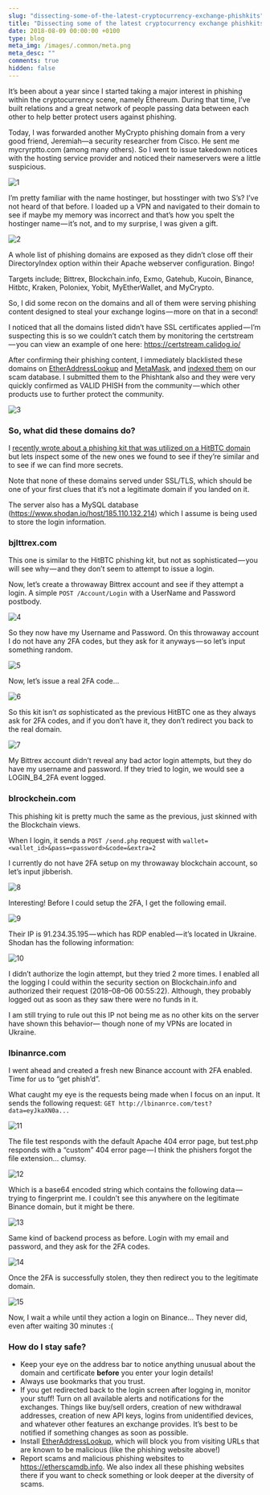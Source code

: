 ```yaml
---
slug: "dissecting-some-of-the-latest-cryptocurrency-exchange-phishkits"
title: "Dissecting some of the latest cryptocurrency exchange phishkits"
date: 2018-08-09 00:00:00 +0100
type: blog
meta_img: /images/.common/meta.png
meta_desc: ""
comments: true
hidden: false
---
```


It’s been about a year since I started taking a major interest in phishing within the cryptocurrency scene, namely Ethereum. During that time, I’ve built relations and a great network of people passing data between each other to help better protect users against phishing.

Today, I was forwarded another MyCrypto phishing domain from a very good friend, Jeremiah—a security researcher from Cisco. He sent me mycryrptto.com (among many others). So I went to issue takedown notices with the hosting service provider and noticed their nameservers were a little suspicious.

![1](./images/dissecting-some-of-the-latest-cryptocurrency-exchange-phishkits/1.png)

I’m pretty familiar with the name hostinger, but hosstinger with two S’s? I’ve not heard of that before. I loaded up a VPN and navigated to their domain to see if maybe my memory was incorrect and that’s how you spelt the hostinger name — it’s not, and to my surprise, I was given a gift.

![2](./images/dissecting-some-of-the-latest-cryptocurrency-exchange-phishkits/2.png)

A whole list of phishing domains are exposed as they didn’t close off their DirectoryIndex option within their Apache webserver configuration. Bingo!

Targets include; Bittrex, Blockchain.info, Exmo, Gatehub, Kucoin, Binance, Hitbtc, Kraken, Poloniex, Yobit, MyEtherWallet, and MyCrypto.

So, I did some recon on the domains and all of them were serving phishing content designed to steal your exchange logins — more on that in a second!

I noticed that all the domains listed didn’t have SSL certificates applied — I’m suspecting this is so we couldn’t catch them by monitoring the certstream — you can view an example of one here: https://certstream.calidog.io/

After confirming their phishing content, I immediately blacklisted these domains on [EtherAddressLookup](https://github.com/409H/EtherAddressLookup#etheraddresslookup) and [MetaMask](https://metamask.io/), and [indexed them](https://github.com/MrLuit/EtherScamDB/commit/4717a1f2fb6289654b6370495e3e1306ff01ad2d) on our scam database. I submitted them to the Phishtank also and they were very quickly confirmed as VALID PHISH from the community — which other products use to further protect the community.

![3](./images/dissecting-some-of-the-latest-cryptocurrency-exchange-phishkits/3.png)

### So, what did these domains do?

I [recently wrote about a phishing kit that was utilized on a HitBTC domain](/dissecting-a-hitbtc-phishing-site) but lets inspect some of the new ones we found to see if they’re similar and to see if we can find more secrets.

Note that none of these domains served under SSL/TLS, which should be one of your first clues that it’s not a legitimate domain if you landed on it.

The server also has a MySQL database (https://www.shodan.io/host/185.110.132.214) which I assume is being used to store the login information.

### bjlttrex.com

This one is similar to the HitBTC phishing kit, but not as sophisticated — you will see why — and they don’t seem to attempt to issue a login.

Now, let’s create a throwaway Bittrex account and see if they attempt a login. A simple `POST /Account/Login` with a UserName and Password postbody.

![4](./images/dissecting-some-of-the-latest-cryptocurrency-exchange-phishkits/4.png)

So they now have my Username and Password. On this throwaway account I do not have any 2FA codes, but they ask for it anyways — so let’s input something random.

![5](./images/dissecting-some-of-the-latest-cryptocurrency-exchange-phishkits/5.png)

Now, let’s issue a real 2FA code…

![6](./images/dissecting-some-of-the-latest-cryptocurrency-exchange-phishkits/6.png)

So this kit isn’t *as* sophisticated as the previous HitBTC one as they always ask for 2FA codes, and if you don’t have it, they don’t redirect you back to the real domain.

![7](./images/dissecting-some-of-the-latest-cryptocurrency-exchange-phishkits/7.png)

My Bittrex account didn’t reveal any bad actor login attempts, but they do have my username and password. If they tried to login, we would see a LOGIN_B4_2FA event logged.

### blrockchein.com

This phishing kit is pretty much the same as the previous, just skinned with the Blockchain views.

When I login, it sends a `POST /send.php` request with `wallet=<wallet_id>&pass=<password>&code=&extra=2`

I currently do not have 2FA setup on my throwaway blockchain account, so let’s input jibberish.

![8](./images/dissecting-some-of-the-latest-cryptocurrency-exchange-phishkits/8.png)

Interesting! Before I could setup the 2FA, I get the following email.

![9](./images/dissecting-some-of-the-latest-cryptocurrency-exchange-phishkits/9.png)

Their IP is 91.234.35.195 — which has RDP enabled — it’s located in Ukraine. Shodan has the following information:

![10](./images/dissecting-some-of-the-latest-cryptocurrency-exchange-phishkits/10.png)

I didn’t authorize the login attempt, but they tried 2 more times. I enabled all the logging I could within the security section on Blockchain.info and authorized their request (2018–08–06 00:55:22). Although, they probably logged out as soon as they saw there were no funds in it.

I am still trying to rule out this IP not being me as no other kits on the server have shown this behavior— though none of my VPNs are located in Ukraine.

### lbinanrce.com

I went ahead and created a fresh new Binance account with 2FA enabled. Time for us to “get phish’d”.

What caught my eye is the requests being made when I focus on an input. It sends the following request: `GET http://lbinanrce.com/test?data=eyJkaXN0a...`

![11](./images/dissecting-some-of-the-latest-cryptocurrency-exchange-phishkits/11.png)

The file test responds with the default Apache 404 error page, but test.php responds with a “custom” 404 error page — I think the phishers forgot the file extension… clumsy.

![12](./images/dissecting-some-of-the-latest-cryptocurrency-exchange-phishkits/12.png)

Which is a base64 encoded string which contains the following data — trying to fingerprint me. I couldn’t see this anywhere on the legitimate Binance domain, but it might be there.

![13](./images/dissecting-some-of-the-latest-cryptocurrency-exchange-phishkits/13.png)

Same kind of backend process as before. Login with my email and password, and they ask for the 2FA codes.

![14](./images/dissecting-some-of-the-latest-cryptocurrency-exchange-phishkits/14.png)

Once the 2FA is successfully stolen, they then redirect you to the legitimate domain.

![15](./images/dissecting-some-of-the-latest-cryptocurrency-exchange-phishkits/15.png)

Now, I wait a while until they action a login on Binance… They never did, even after waiting 30 minutes :(

### How do I stay safe?

* Keep your eye on the address bar to notice anything unusual about the domain and certificate **before** you enter your login details!
* Always use bookmarks that you trust.
* If you get redirected back to the login screen after logging in, monitor your stuff!
Turn on all available alerts and notifications for the exchanges. Things like buy/sell orders, creation of new withdrawal addresses, creation of new API keys, logins from unidentified devices, and whatever other features an exchange provides. It’s best to be notified if something changes as soon as possible.
* Install [EtherAddressLookup](https://chrome.google.com/webstore/detail/etheraddresslookup/pdknmigbbbhmllnmgdfalmedcmcefdfn), which will block you from visiting URLs that are known to be malicious (like the phishing website above!)
* Report scams and malicious phishing websites to https://etherscamdb.info. We also index all these phishing websites there if you want to check something or look deeper at the diversity of scams.